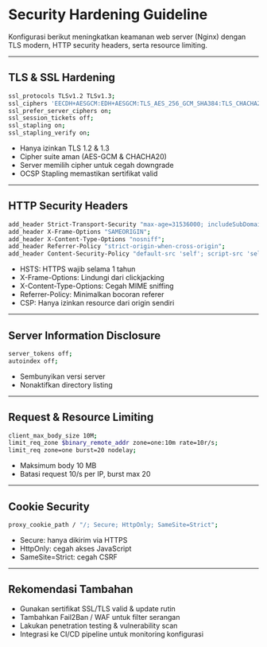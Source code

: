 
# Security Hardening Guideline

Konfigurasi berikut meningkatkan keamanan web server (Nginx) dengan TLS modern, HTTP security headers, serta resource limiting.

---
## TLS & SSL Hardening
```bash
ssl_protocols TLSv1.2 TLSv1.3;
ssl_ciphers 'EECDH+AESGCM:EDH+AESGCM:TLS_AES_256_GCM_SHA384:TLS_CHACHA20_POLY1305_SHA256';
ssl_prefer_server_ciphers on;
ssl_session_tickets off;
ssl_stapling on;
ssl_stapling_verify on;
```

- Hanya izinkan TLS 1.2 & 1.3  
- Cipher suite aman (AES-GCM & CHACHA20)  
- Server memilih cipher untuk cegah downgrade  
- OCSP Stapling memastikan sertifikat valid  

---
## HTTP Security Headers
```bash
add_header Strict-Transport-Security "max-age=31536000; includeSubDomains; preload" always;
add_header X-Frame-Options "SAMEORIGIN";
add_header X-Content-Type-Options "nosniff";
add_header Referrer-Policy "strict-origin-when-cross-origin";
add_header Content-Security-Policy "default-src 'self'; script-src 'self'";
```
- HSTS: HTTPS wajib selama 1 tahun  
- X-Frame-Options: Lindungi dari clickjacking  
- X-Content-Type-Options: Cegah MIME sniffing  
- Referrer-Policy: Minimalkan bocoran referer  
- CSP: Hanya izinkan resource dari origin sendiri  

---
## Server Information Disclosure
```bash
server_tokens off;
autoindex off;
```
- Sembunyikan versi server  
- Nonaktifkan directory listing  

---
## Request & Resource Limiting
```bash
client_max_body_size 10M;
limit_req_zone $binary_remote_addr zone=one:10m rate=10r/s;
limit_req zone=one burst=20 nodelay;
```
- Maksimum body 10 MB  
- Batasi request 10/s per IP, burst max 20  

---
## Cookie Security
```bash
proxy_cookie_path / "/; Secure; HttpOnly; SameSite=Strict";
```
- Secure: hanya dikirim via HTTPS  
- HttpOnly: cegah akses JavaScript  
- SameSite=Strict: cegah CSRF  

---

## Rekomendasi Tambahan
- Gunakan sertifikat SSL/TLS valid & update rutin  
- Tambahkan Fail2Ban / WAF untuk filter serangan  
- Lakukan penetration testing & vulnerability scan  
- Integrasi ke CI/CD pipeline untuk monitoring konfigurasi  
